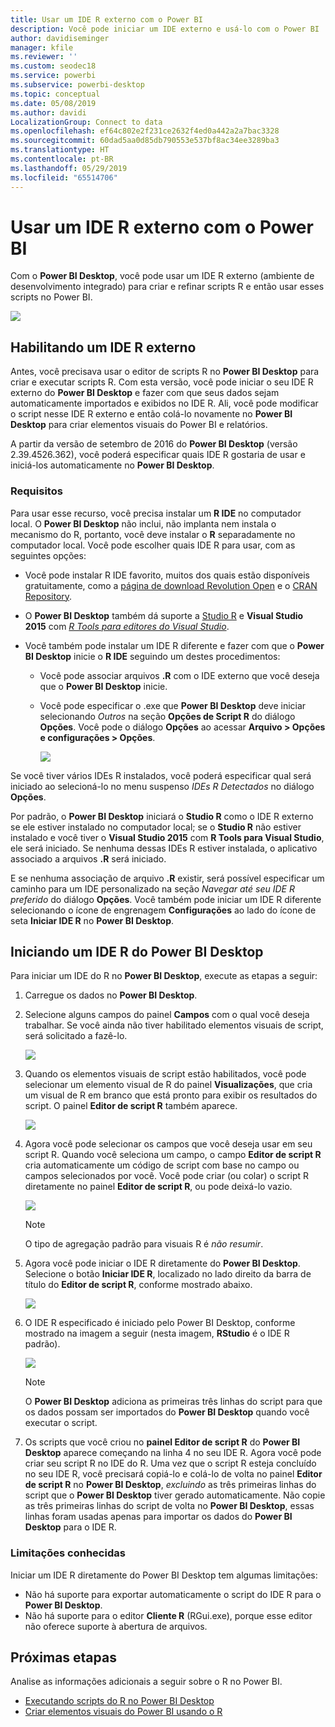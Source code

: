 ```yaml
---
title: Usar um IDE R externo com o Power BI
description: Você pode iniciar um IDE externo e usá-lo com o Power BI
author: davidiseminger
manager: kfile
ms.reviewer: ''
ms.custom: seodec18
ms.service: powerbi
ms.subservice: powerbi-desktop
ms.topic: conceptual
ms.date: 05/08/2019
ms.author: davidi
LocalizationGroup: Connect to data
ms.openlocfilehash: ef64c802e2f231ce2632f4ed0a442a2a7bac3328
ms.sourcegitcommit: 60dad5aa0d85db790553e537bf8ac34ee3289ba3
ms.translationtype: HT
ms.contentlocale: pt-BR
ms.lasthandoff: 05/29/2019
ms.locfileid: "65514706"
---
```

# <a name="use-an-external-r-ide-with-power-bi"></a>Usar um IDE R externo com o Power BI
Com o **Power BI Desktop**, você pode usar um IDE R externo (ambiente de desenvolvimento integrado) para criar e refinar scripts R e então usar esses scripts no Power BI.

![](media/desktop-r-ide/r-ide_1a.png)

## <a name="enable-an-external-r-ide"></a>Habilitando um IDE R externo
Antes, você precisava usar o editor de scripts R no **Power BI Desktop** para criar e executar scripts R. Com esta versão, você pode iniciar o seu IDE R externo do **Power BI Desktop** e fazer com que seus dados sejam automaticamente importados e exibidos no IDE R. Ali, você pode modificar o script nesse IDE R externo e então colá-lo novamente no **Power BI Desktop** para criar elementos visuais do Power BI e relatórios.

A partir da versão de setembro de 2016 do **Power BI Desktop** (versão 2.39.4526.362), você poderá especificar quais IDE R gostaria de usar e iniciá-los automaticamente no **Power BI Desktop**.

### <a name="requirements"></a>Requisitos
Para usar esse recurso, você precisa instalar um **R IDE** no computador local. O **Power BI Desktop** não inclui, não implanta nem instala o mecanismo do R, portanto, você deve instalar o **R** separadamente no computador local. Você pode escolher quais IDE R para usar, com as seguintes opções:

* Você pode instalar R IDE favorito, muitos dos quais estão disponíveis gratuitamente, como a [página de download Revolution Open](https://mran.revolutionanalytics.com/download/) e o [CRAN Repository](https://cran.r-project.org/bin/windows/base/).
* O **Power BI Desktop** também dá suporte a [Studio R](https://www.rstudio.com/) e **Visual Studio 2015** com [*R Tools para editores do Visual Studio*](https://beta.visualstudio.com/vs/rtvs/).
* Você também pode instalar um IDE R diferente e fazer com que o **Power BI Desktop** inicie o **R IDE** seguindo um destes procedimentos:
  
  * Você pode associar arquivos **.R** com o IDE externo que você deseja que o **Power BI Desktop** inicie.
  * Você pode especificar o .exe que **Power BI Desktop** deve iniciar selecionando *Outros* na seção **Opções de Script R** do diálogo **Opções**. Você pode o diálogo **Opções** ao acessar **Arquivo > Opções e configurações > Opções**.
    
    ![](media/desktop-r-ide/r-ide_1b.png)

Se você tiver vários IDEs R instalados, você poderá especificar qual será iniciado ao selecioná-lo no menu suspenso *IDEs R Detectados* no diálogo **Opções**.

Por padrão, o **Power BI Desktop** iniciará o **Studio R** como o IDE R externo se ele estiver instalado no computador local; se o **Studio R** não estiver instalado e você tiver o **Visual Studio 2015** com **R Tools para Visual Studio**, ele será iniciado. Se nenhuma dessas IDEs R estiver instalada, o aplicativo associado a arquivos **.R** será iniciado.

E se nenhuma associação de arquivo **.R** existir, será possível especificar um caminho para um IDE personalizado na seção *Navegar até seu IDE R preferido* do diálogo **Opções**. Você também pode iniciar um IDE R diferente selecionando o ícone de engrenagem **Configurações** ao lado do ícone de seta **Iniciar IDE R** no **Power BI Desktop**.

## <a name="launch-an-r-ide-from-power-bi-desktop"></a>Iniciando um IDE R do Power BI Desktop
Para iniciar um IDE do R no **Power BI Desktop**, execute as etapas a seguir:

1. Carregue os dados no **Power BI Desktop**.
2. Selecione alguns campos do painel **Campos** com o qual você deseja trabalhar. Se você ainda não tiver habilitado elementos visuais de script, será solicitado a fazê-lo.
   
   ![](media/desktop-r-ide/r-ide_3.png)
3. Quando os elementos visuais de script estão habilitados, você pode selecionar um elemento visual de R do painel **Visualizações**, que cria um visual de R em branco que está pronto para exibir os resultados do script. O painel **Editor de script R** também aparece.
   
   ![](media/desktop-r-ide/r-ide_4.png)
4. Agora você pode selecionar os campos que você deseja usar em seu script R. Quando você seleciona um campo, o campo **Editor de script R** cria automaticamente um código de script com base no campo ou campos selecionados por você. Você pode criar (ou colar) o script R diretamente no painel **Editor de script R**, ou pode deixá-lo vazio.
   
   ![](media/desktop-r-ide/r-ide_5.png)
   
   > [!NOTE]
   > O tipo de agregação padrão para visuais R é *não resumir*.
   > 
   > 
5. Agora você pode iniciar o IDE R diretamente do **Power BI Desktop**. Selecione o botão **Iniciar IDE R**, localizado no lado direito da barra de título do **Editor de script R**, conforme mostrado abaixo.
   
   ![](media/desktop-r-ide/r-ide_6.png)
6. O IDE R especificado é iniciado pelo Power BI Desktop, conforme mostrado na imagem a seguir (nesta imagem, **RStudio** é o IDE R padrão).
   
   ![](media/desktop-r-ide/r-ide_7.png)
   
   > [!NOTE]
   > O **Power BI Desktop** adiciona as primeiras três linhas do script para que os dados possam ser importados do **Power BI Desktop** quando você executar o script.
   > 
   > 
7. Os scripts que você criou no **painel Editor de script R** do **Power BI Desktop** aparece começando na linha 4 no seu IDE R. Agora você pode criar seu script R no IDE do R. Uma vez que o script R esteja concluído no seu IDE R, você precisará copiá-lo e colá-lo de volta no painel **Editor de script R** no **Power BI Desktop**, *excluindo* as três primeiras linhas do script que o **Power BI Desktop** tiver gerado automaticamente. Não copie as três primeiras linhas do script de volta no **Power BI Desktop**, essas linhas foram usadas apenas para importar os dados do **Power BI Desktop** para o IDE R.

### <a name="known-limitations"></a>Limitações conhecidas
Iniciar um IDE R diretamente do Power BI Desktop tem algumas limitações:

* Não há suporte para exportar automaticamente o script do IDE R para o **Power BI Desktop**.
* Não há suporte para o editor **Cliente R** (RGui.exe), porque esse editor não oferece suporte à abertura de arquivos.

## <a name="next-steps"></a>Próximas etapas
Analise as informações adicionais a seguir sobre o R no Power BI.

* [Executando scripts do R no Power BI Desktop](desktop-r-scripts.md)
* [Criar elementos visuais do Power BI usando o R](desktop-r-visuals.md)

